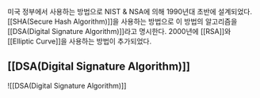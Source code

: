 미국 정부에서 사용하는 방법으로 NIST & NSA에 의해 1990년대 초반에 설계되었다. [[SHA(Secure Hash Algorithm)]]을 사용하는 방법으로 이 방법의 알고리즘을 [[DSA(Digital Signature Algorithm)]]라고 명시한다. 2000년에 [[RSA]]와 [[Elliptic Curve]]을 사용하는 방법이 추가되었다.
## [[DSA(Digital Signature Algorithm)]]
![[DSA(Digital Signature Algorithm)]]
